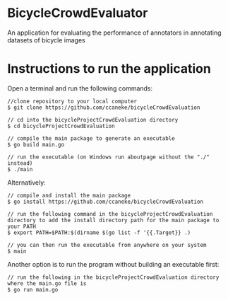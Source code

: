 # BicycleCrowdEvaluator
An application for evaluating the performance of annotators in annotating datasets of bicycle images

# Instructions to run the application
Open a terminal and run the following commands:

```
//clone repository to your local computer
$ git clone https://github.com/ccaneke/bicycleCrowdEvaluation

// cd into the bicycleProjectCrowdEvaluation directory
$ cd bicycleProjectCrowdEvaluation

// compile the main package to generate an executable
$ go build main.go

// run the executable (on Windows run aboutpage without the "./" instead)
$ ./main
```

Alternatively:

```
// compile and install the main package
$ go install https://github.com/ccaneke/bicycleCrowdEvaluation

// run the following command in the bicycleProjectCrowdEvaluation directory to add the install directory path for the main package to your PATH
$ export PATH=$PATH:$(dirname $(go list -f '{{.Target}} .)

// you can then run the executable from anywhere on your system
$ main

```
Another option is to run the program without building an executable first:

```
// run the following in the bicycleProjectCrowdEvaluation directory where the main.go file is
$ go run main.go
```